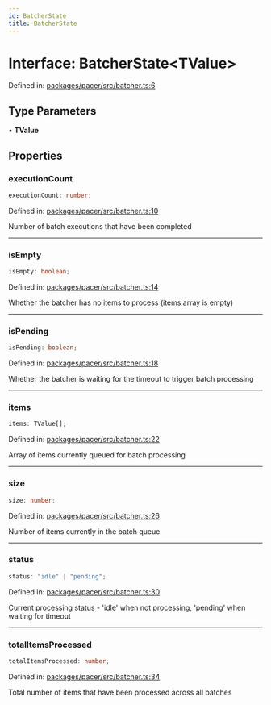 ```yaml
---
id: BatcherState
title: BatcherState
---
```


<!-- DO NOT EDIT: this page is autogenerated from the type comments -->

# Interface: BatcherState\<TValue\>

Defined in: [packages/pacer/src/batcher.ts:6](https://github.com/TanStack/pacer/blob/main/packages/pacer/src/batcher.ts#L6)

## Type Parameters

• **TValue**

## Properties

### executionCount

```ts
executionCount: number;
```

Defined in: [packages/pacer/src/batcher.ts:10](https://github.com/TanStack/pacer/blob/main/packages/pacer/src/batcher.ts#L10)

Number of batch executions that have been completed

***

### isEmpty

```ts
isEmpty: boolean;
```

Defined in: [packages/pacer/src/batcher.ts:14](https://github.com/TanStack/pacer/blob/main/packages/pacer/src/batcher.ts#L14)

Whether the batcher has no items to process (items array is empty)

***

### isPending

```ts
isPending: boolean;
```

Defined in: [packages/pacer/src/batcher.ts:18](https://github.com/TanStack/pacer/blob/main/packages/pacer/src/batcher.ts#L18)

Whether the batcher is waiting for the timeout to trigger batch processing

***

### items

```ts
items: TValue[];
```

Defined in: [packages/pacer/src/batcher.ts:22](https://github.com/TanStack/pacer/blob/main/packages/pacer/src/batcher.ts#L22)

Array of items currently queued for batch processing

***

### size

```ts
size: number;
```

Defined in: [packages/pacer/src/batcher.ts:26](https://github.com/TanStack/pacer/blob/main/packages/pacer/src/batcher.ts#L26)

Number of items currently in the batch queue

***

### status

```ts
status: "idle" | "pending";
```

Defined in: [packages/pacer/src/batcher.ts:30](https://github.com/TanStack/pacer/blob/main/packages/pacer/src/batcher.ts#L30)

Current processing status - 'idle' when not processing, 'pending' when waiting for timeout

***

### totalItemsProcessed

```ts
totalItemsProcessed: number;
```

Defined in: [packages/pacer/src/batcher.ts:34](https://github.com/TanStack/pacer/blob/main/packages/pacer/src/batcher.ts#L34)

Total number of items that have been processed across all batches
